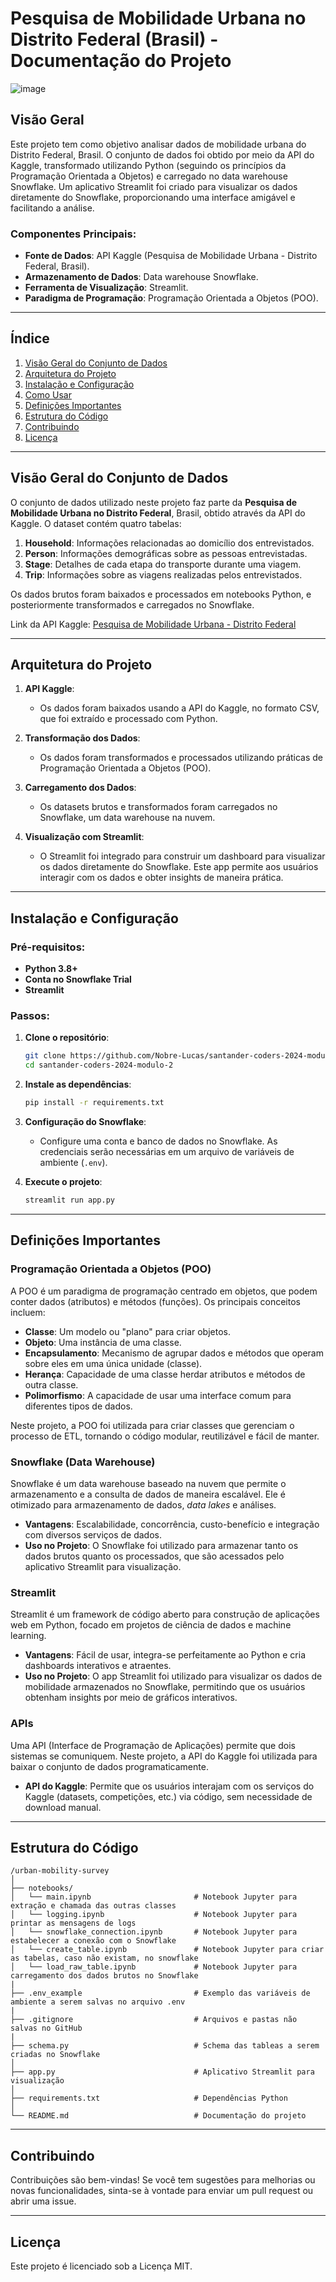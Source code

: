 # Pesquisa de Mobilidade Urbana no Distrito Federal (Brasil) - Documentação do Projeto

![image](https://github.com/user-attachments/assets/88b7d5bc-7805-4623-a184-9403eef8cf0f)


## Visão Geral
Este projeto tem como objetivo analisar dados de mobilidade urbana do Distrito Federal, Brasil. O conjunto de dados foi obtido por meio da API do Kaggle, transformado utilizando Python (seguindo os princípios da Programação Orientada a Objetos) e carregado no data warehouse Snowflake. Um aplicativo Streamlit foi criado para visualizar os dados diretamente do Snowflake, proporcionando uma interface amigável e facilitando a análise.

### Componentes Principais:
- **Fonte de Dados**: API Kaggle (Pesquisa de Mobilidade Urbana - Distrito Federal, Brasil).
- **Armazenamento de Dados**: Data warehouse Snowflake.
- **Ferramenta de Visualização**: Streamlit.
- **Paradigma de Programação**: Programação Orientada a Objetos (POO).

---

## Índice
1. [Visão Geral do Conjunto de Dados](#visão-geral-do-conjunto-de-dados)
2. [Arquitetura do Projeto](#arquitetura-do-projeto)
3. [Instalação e Configuração](#instalação-e-configuração)
4. [Como Usar](#como-usar)
5. [Definições Importantes](#definições-importantes)
6. [Estrutura do Código](#estrutura-do-código)
7. [Contribuindo](#contribuindo)
8. [Licença](#licença)

---

## Visão Geral do Conjunto de Dados
O conjunto de dados utilizado neste projeto faz parte da **Pesquisa de Mobilidade Urbana no Distrito Federal**, Brasil, obtido através da API do Kaggle. O dataset contém quatro tabelas:

1. **Household**: Informações relacionadas ao domicílio dos entrevistados.
2. **Person**: Informações demográficas sobre as pessoas entrevistadas.
3. **Stage**: Detalhes de cada etapa do transporte durante uma viagem.
4. **Trip**: Informações sobre as viagens realizadas pelos entrevistados.

Os dados brutos foram baixados e processados em notebooks Python, e posteriormente transformados e carregados no Snowflake.

Link da API Kaggle:
[Pesquisa de Mobilidade Urbana - Distrito Federal](https://www.kaggle.com/api/v1/datasets/download/danielefm/urban-mobility-survey-federal-district-brazil?datasetVersionNumber=1)

---

## Arquitetura do Projeto

1. **API Kaggle**: 
   - Os dados foram baixados usando a API do Kaggle, no formato CSV, que foi extraído e processado com Python.

2. **Transformação dos Dados**:
   - Os dados foram transformados e processados utilizando práticas de Programação Orientada a Objetos (POO).

3. **Carregamento dos Dados**:
   - Os datasets brutos e transformados foram carregados no Snowflake, um data warehouse na nuvem.

4. **Visualização com Streamlit**:
   - O Streamlit foi integrado para construir um dashboard para visualizar os dados diretamente do Snowflake. Este app permite aos usuários interagir com os dados e obter insights de maneira prática.

---

## Instalação e Configuração

### Pré-requisitos:
- **Python 3.8+**
- **Conta no Snowflake Trial**
- **Streamlit**

### Passos:

1. **Clone o repositório**:
   ```bash
   git clone https://github.com/Nobre-Lucas/santander-coders-2024-modulo-2.git
   cd santander-coders-2024-modulo-2
   ```

2. **Instale as dependências**:
   ```bash
   pip install -r requirements.txt
   ```

3. **Configuração do Snowflake**:
   - Configure uma conta e banco de dados no Snowflake. As credenciais serão necessárias em um arquivo de variáveis de ambiente (`.env`).

4. **Execute o projeto**:
   ```bash
   streamlit run app.py
   ```

---

## Definições Importantes

### Programação Orientada a Objetos (POO)
A POO é um paradigma de programação centrado em objetos, que podem conter dados (atributos) e métodos (funções). Os principais conceitos incluem:
- **Classe**: Um modelo ou "plano" para criar objetos.
- **Objeto**: Uma instância de uma classe.
- **Encapsulamento**: Mecanismo de agrupar dados e métodos que operam sobre eles em uma única unidade (classe).
- **Herança**: Capacidade de uma classe herdar atributos e métodos de outra classe.
- **Polimorfismo**: A capacidade de usar uma interface comum para diferentes tipos de dados.

Neste projeto, a POO foi utilizada para criar classes que gerenciam o processo de ETL, tornando o código modular, reutilizável e fácil de manter.

### Snowflake (Data Warehouse)
Snowflake é um data warehouse baseado na nuvem que permite o armazenamento e a consulta de dados de maneira escalável. Ele é otimizado para armazenamento de dados, *data lakes* e análises.
- **Vantagens**: Escalabilidade, concorrência, custo-benefício e integração com diversos serviços de dados.
- **Uso no Projeto**: O Snowflake foi utilizado para armazenar tanto os dados brutos quanto os processados, que são acessados pelo aplicativo Streamlit para visualização.

### Streamlit
Streamlit é um framework de código aberto para construção de aplicações web em Python, focado em projetos de ciência de dados e machine learning.
- **Vantagens**: Fácil de usar, integra-se perfeitamente ao Python e cria dashboards interativos e atraentes.
- **Uso no Projeto**: O app Streamlit foi utilizado para visualizar os dados de mobilidade armazenados no Snowflake, permitindo que os usuários obtenham insights por meio de gráficos interativos.

### APIs
Uma API (Interface de Programação de Aplicações) permite que dois sistemas se comuniquem. Neste projeto, a API do Kaggle foi utilizada para baixar o conjunto de dados programaticamente.
- **API do Kaggle**: Permite que os usuários interajam com os serviços do Kaggle (datasets, competições, etc.) via código, sem necessidade de download manual.

---

## Estrutura do Código

```
/urban-mobility-survey
│
├── notebooks/
│   └── main.ipynb                       # Notebook Jupyter para extração e chamada das outras classes
│   └── logging.ipynb                    # Notebook Jupyter para printar as mensagens de logs
│   └── snowflake_connection.ipynb       # Notebook Jupyter para estabelecer a conexão com o Snowflake
│   └── create_table.ipynb               # Notebook Jupyter para criar as tabelas, caso não existam, no snowflake
│   └── load_raw_table.ipynb             # Notebook Jupyter para carregamento dos dados brutos no Snowflake
|
├── .env_example                         # Exemplo das variáveis de ambiente a serem salvas no arquivo .env
|
├── .gitignore                           # Arquivos e pastas não salvas no GitHub
|
├── schema.py                            # Schema das tableas a serem criadas no Snowflake
│
├── app.py                               # Aplicativo Streamlit para visualização
│
├── requirements.txt                     # Dependências Python
│
└── README.md                            # Documentação do projeto
```

---

## Contribuindo
Contribuições são bem-vindas! Se você tem sugestões para melhorias ou novas funcionalidades, sinta-se à vontade para enviar um pull request ou abrir uma issue.

---

## Licença
Este projeto é licenciado sob a Licença MIT.
